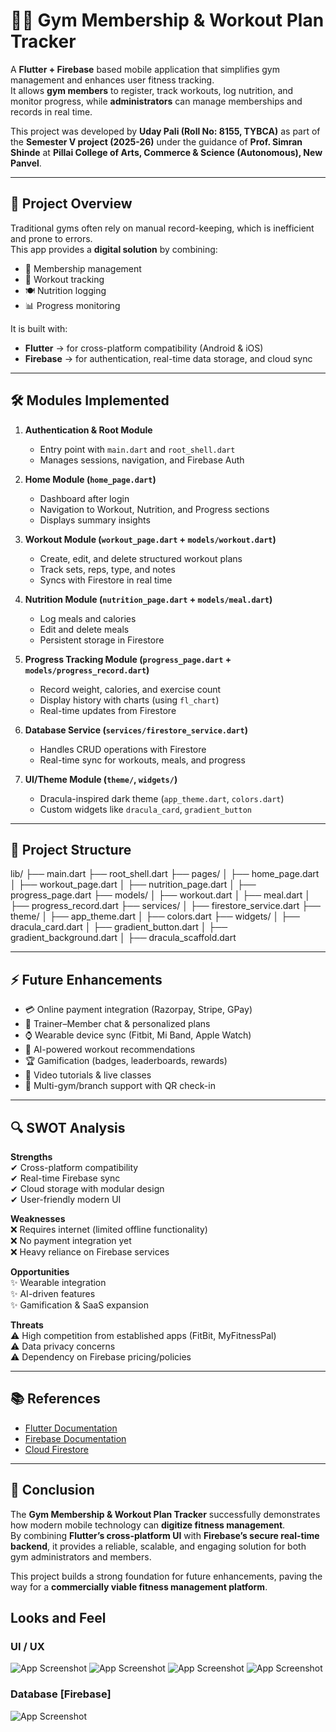 # 🏋️‍♂️ Gym Membership & Workout Plan Tracker

A **Flutter + Firebase** based mobile application that simplifies gym management and enhances user fitness tracking.  
It allows **gym members** to register, track workouts, log nutrition, and monitor progress, while **administrators** can manage memberships and records in real time.  

This project was developed by **Uday Pali (Roll No: 8155, TYBCA)** as part of the **Semester V project (2025-26)** under the guidance of **Prof. Simran Shinde** at **Pillai College of Arts, Commerce & Science (Autonomous), New Panvel**.

---

## 📖 Project Overview
Traditional gyms often rely on manual record-keeping, which is inefficient and prone to errors.  
This app provides a **digital solution** by combining:
- 🔐 Membership management  
- 💪 Workout tracking  
- 🍽 Nutrition logging  
- 📊 Progress monitoring  

It is built with:
- **Flutter** → for cross-platform compatibility (Android & iOS)  
- **Firebase** → for authentication, real-time data storage, and cloud sync  

---

## 🛠️ Modules Implemented

1. **Authentication & Root Module**  
   - Entry point with `main.dart` and `root_shell.dart`  
   - Manages sessions, navigation, and Firebase Auth  

2. **Home Module (`home_page.dart`)**  
   - Dashboard after login  
   - Navigation to Workout, Nutrition, and Progress sections  
   - Displays summary insights  

3. **Workout Module (`workout_page.dart` + `models/workout.dart`)**  
   - Create, edit, and delete structured workout plans  
   - Track sets, reps, type, and notes  
   - Syncs with Firestore in real time  

4. **Nutrition Module (`nutrition_page.dart` + `models/meal.dart`)**  
   - Log meals and calories  
   - Edit and delete meals  
   - Persistent storage in Firestore  

5. **Progress Tracking Module (`progress_page.dart` + `models/progress_record.dart`)**  
   - Record weight, calories, and exercise count  
   - Display history with charts (using `fl_chart`)  
   - Real-time updates from Firestore  

6. **Database Service (`services/firestore_service.dart`)**  
   - Handles CRUD operations with Firestore  
   - Real-time sync for workouts, meals, and progress  

7. **UI/Theme Module (`theme/`, `widgets/`)**  
   - Dracula-inspired dark theme (`app_theme.dart`, `colors.dart`)  
   - Custom widgets like `dracula_card`, `gradient_button`  

---

## 📂 Project Structure
lib/
├── main.dart
├── root_shell.dart
├── pages/
│ ├── home_page.dart
│ ├── workout_page.dart
│ ├── nutrition_page.dart
│ ├── progress_page.dart
├── models/
│ ├── workout.dart
│ ├── meal.dart
│ ├── progress_record.dart
├── services/
│ ├── firestore_service.dart
├── theme/
│ ├── app_theme.dart
│ ├── colors.dart
├── widgets/
│ ├── dracula_card.dart
│ ├── gradient_button.dart
│ ├── gradient_background.dart
│ ├── dracula_scaffold.dart


---

## ⚡ Future Enhancements
- 💳 Online payment integration (Razorpay, Stripe, GPay)  
- 🤝 Trainer–Member chat & personalized plans  
- ⌚ Wearable device sync (Fitbit, Mi Band, Apple Watch)  
- 🤖 AI-powered workout recommendations  
- 🏆 Gamification (badges, leaderboards, rewards)  
- 🎥 Video tutorials & live classes  
- 🏢 Multi-gym/branch support with QR check-in  

---

## 🔍 SWOT Analysis
**Strengths**  
✔ Cross-platform compatibility  
✔ Real-time Firebase sync  
✔ Cloud storage with modular design  
✔ User-friendly modern UI  

**Weaknesses**  
❌ Requires internet (limited offline functionality)  
❌ No payment integration yet  
❌ Heavy reliance on Firebase services  

**Opportunities**  
✨ Wearable integration  
✨ AI-driven features  
✨ Gamification & SaaS expansion  

**Threats**  
⚠ High competition from established apps (FitBit, MyFitnessPal)  
⚠ Data privacy concerns  
⚠ Dependency on Firebase pricing/policies  

---

## 📚 References
- [Flutter Documentation](https://docs.flutter.dev)  
- [Firebase Documentation](https://firebase.google.com/docs)  
- [Cloud Firestore](https://firebase.google.com/docs/firestore)  

---

## 🏁 Conclusion
The **Gym Membership & Workout Plan Tracker** successfully demonstrates how modern mobile technology can **digitize fitness management**.  
By combining **Flutter’s cross-platform UI** with **Firebase’s secure real-time backend**, it provides a reliable, scalable, and engaging solution for both gym administrators and members.  

This project builds a strong foundation for future enhancements, paving the way for a **commercially viable fitness management platform**.

## Looks and Feel 

### UI / UX
![App Screenshot](assets/home.jpeg)
![App Screenshot](assets/workout.jpeg)
![App Screenshot](assets/progress.jpeg)
![App Screenshot](assets/nutrition.jpeg)

### Database [Firebase]
![App Screenshot](assets/database.jpeg)
